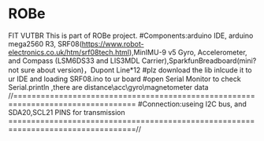 # ROBe
FIT VUTBR
This is part of ROBe project.
#Components:arduino IDE, arduino mega2560 R3, SRF08(https://www.robot-electronics.co.uk/htm/srf08tech.html),MinIMU-9 v5 Gyro, Accelerometer, and Compass (LSM6DS33 and LIS3MDL Carrier),SparkfunBreadboard(mini? not sure about version)，Dupont Line*12
#plz download the lib inlcude it to ur IDE and loading SRF08.ino to ur board 
#open Serial Monitor to check Serial.println ,there are distance\acc\gyro\magnetometer data
//=================================================================================
#Connection:useing I2C bus, and SDA20,SCL21 PINS for transmission
==================================================================================//
